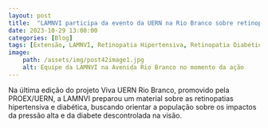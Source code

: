 ```yaml
---
layout: post
title:  "LAMNVI participa da evento da UERN na Rio Branco sobre retinopatia diabética e hipertensiva"
date: 2023-10-29 13:00:00
categories: [Blog]
tags: [Extensão, LAMNVI, Retinopatia Hipertensiva, Retinopatia Diabética]
image: 
    path: /assets/img/post42image1.jpg
    alt: Equipe da LAMNVI na Avenida Rio Branco no momento da ação
---
```


Na última edição do projeto Viva UERN Rio Branco, promovido pela PROEX/UERN, a LAMNVI preparou um material sobre as retinopatias hipertensiva e diabética, buscando orientar a população sobre os impactos da pressão alta e da diabete descontrolada na visão.